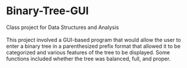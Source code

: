 # Binary-Tree-GUI
Class project for Data Structures and Analysis
<br><br>
This project involved a GUI-based program that would allow the user to enter a binary tree in a parenthesized prefix format that allowed it to be categorized and various features of the tree to be displayed. Some functions included whether the tree was balanced, full, and proper.
